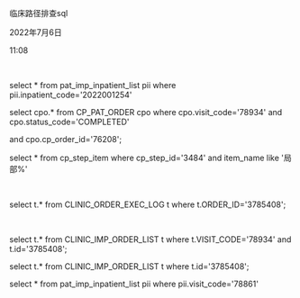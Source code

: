 临床路径排查sql

2022年7月6日

11:08

 

select \* from pat_imp_inpatient_list pii where pii.inpatient_code=\'2022001254\'

select cpo.\* from CP_PAT_ORDER cpo where cpo.visit_code=\'78934\' and cpo.status_code=\'COMPLETED\'

and cpo.cp_order_id=\'76208\';

select \* from cp_step_item where cp_step_id=\'3484\' and item_name like \'局部%\'

 

select t.\* from CLINIC_ORDER_EXEC_LOG t where t.ORDER_ID=\'3785408\';

 

select t.\* from CLINIC_IMP_ORDER_LIST t where t.VISIT_CODE=\'78934\' and t.id=\'3785408\';

select t.\* from CLINIC_IMP_ORDER_LIST t where t.id=\'3785408\';

select \* from pat_imp_inpatient_list pii where pii.visit_code=\'78861\'

